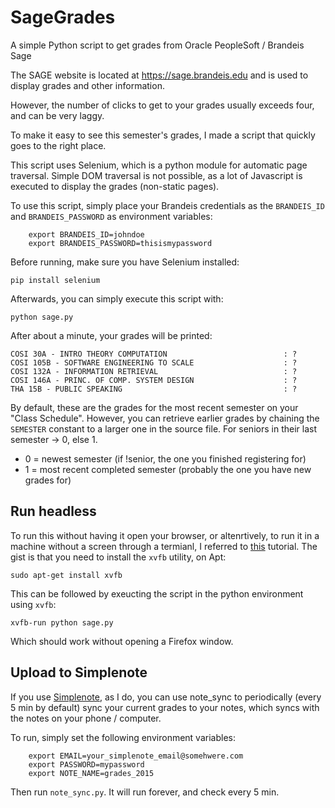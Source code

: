 # SageGrades
A simple Python script to get grades from Oracle PeopleSoft / Brandeis Sage

The SAGE website is located at https://sage.brandeis.edu and is used to display grades and other information.

However, the number of clicks to get to your grades usually exceeds four, and can be very laggy. 

To make it easy to see this semester's grades, I made a script that quickly goes to the right place.

This script uses Selenium, which is a python module for automatic page traversal. Simple DOM traversal is not possible, as a lot of Javascript is executed to display the grades (non-static pages).

To use this script, simply place your Brandeis credentials as the `BRANDEIS_ID` and `BRANDEIS_PASSWORD` as environment variables:

        export BRANDEIS_ID=johndoe
        export BRANDEIS_PASSWORD=thisismypassword

Before running, make sure you have Selenium installed:

    pip install selenium

Afterwards, you can simply execute this script with:

    python sage.py

After about a minute, your grades will be printed: 


	COSI 30A - INTRO THEORY COMPUTATION                          : ?
	COSI 105B - SOFTWARE ENGINEERING TO SCALE                    : ?
	COSI 132A - INFORMATION RETRIEVAL                            : ?
	COSI 146A - PRINC. OF COMP. SYSTEM DESIGN                    : ?
	THA 15B - PUBLIC SPEAKING                                    : ?

By default, these are the grades for the most recent semester on your "Class Schedule". However, you can retrieve earlier grades by chaining the `SEMESTER` constant to a larger one in the source file. For seniors in their last semester -> 0, else 1.

- 0 = newest semester (if !senior, the one you finished registering for)
- 1 = most recent completed semester (probably the one you have new grades for)

## Run headless

To run this without having it open your browser, or altenrtively, to run it in a machine without a screen through a termianl, I referred to [this](http://elementalselenium.com/tips/38-headless) tutorial. The gist is that you need to install the `xvfb` utility, on Apt:

    sudo apt-get install xvfb
    
This can be followed by exeucting the script in the python environment using `xvfb`:
    
    xvfb-run python sage.py
    
Which should work without opening a Firefox window.

## Upload to Simplenote

If you use [Simplenote](http://www.simplenote.com), as I do, you can use note_sync to periodically (every 5 min by default) sync your current grades to your notes, which syncs with the notes on your phone / computer. 

To run, simply set the following environment variables:

        export EMAIL=your_simplenote_email@somehwere.com
        export PASSWORD=mypassword
        export NOTE_NAME=grades_2015

Then run `note_sync.py`. It will run forever, and check every 5 min.

